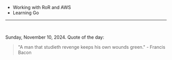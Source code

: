 - Working with RoR and AWS
- Learning Go

---

<br>

<!-- quote_marker -->
Sunday, November 10, 2024. Quote of the day:

> "A man that studieth revenge keeps his own wounds green." - Francis Bacon
